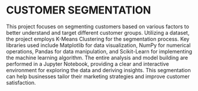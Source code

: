 # CUSTOMER  SEGMENTATION
This project focuses on segmenting customers based on various factors to better understand and target different customer groups. Utilizing a dataset, the project employs K-Means Clustering for the segmentation process. Key libraries used include Matplotlib for data visualization, NumPy for numerical operations, Pandas for data manipulation, and Scikit-Learn for implementing the machine learning algorithm. The entire analysis and model building are performed in a Jupyter Notebook, providing a clear and interactive environment for exploring the data and deriving insights. This segmentation can help businesses tailor their marketing strategies and improve customer satisfaction.
